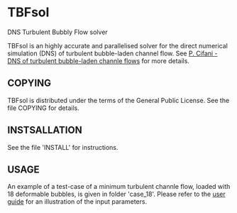 # TBFsol
DNS Turbulent Bubbly Flow solver

TBFsol is an highly accurate and parallelised solver for the direct numerical simulation (DNS) of turbulent bubble-laden channel flow. See [P. Cifani - DNS of turbulent bubble-laden channle flows](https://research.utwente.nl/en/publications/dns-of-turbulent-bubble-laden-channel-flows) for more details. 

## COPYING
TBFsol is distributed under the terms of the General Public License. See the file COPYING for details. 

## INSTSALLATION
See the file 'INSTALL' for instructions.

## USAGE
An example of a test-case of a minimum turbulent channle flow, loaded with 18 deformable bubbles, is given in folder 'case_18'. Please refer to the [user guide](user_guide/user_guide.pdf) for an illustration of the input parameters. 
